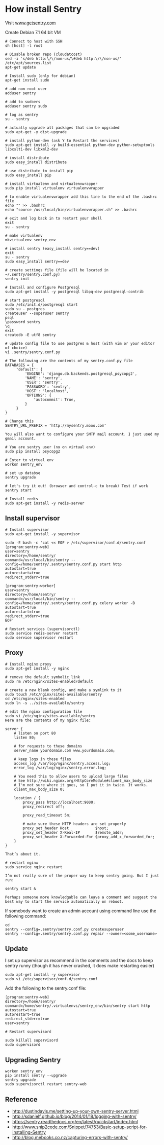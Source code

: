 How install Sentry
===
Visit www.getsentry.com

Create Debian 7.1 64 bit VM

    # Connect to host with SSH
    sh [host] -l root

    # Disable broken repo (cloudatcost) 
    sed -i 's/deb http:\/\/non-us/\#deb http:\/\/non-us/' /etc/apt/sources.list
    apt-get update

    # Install sudo (only for debian)
    apt-get install sudo
    
    # add non-root user
    adduser sentry

    # add to sudoers
    adduser sentry sudo

    # log as sentry
    su - sentry

    # actually upgrade all packages that can be upgraded
    sudo apt-get -y dist-upgrade

    # install python-dev (ask Y to Restart the services)
    sudo apt-get install -y build-essential python-dev python-setuptools libxslt1-dev libxml2-dev

    # install distribute
    sudo easy_install distribute

    # use distribute to install pip
    sudo easy_install pip

    # install virtualenv and virtualenvwrapper
    sudo pip install virtualenv virtualenvwrapper

    # to enable virtualenvwrapper add this line to the end of the .bashrc file
    echo "" >> .bashrc
    echo "source /usr/local/bin/virtualenvwrapper.sh" >> .bashrc

    # exit and log back in to restart your shell
    exit
    su - sentry

    # make virtualenv
    mkvirtualenv sentry_env
    
    # install sentry (easy_install sentry==dev)
    exit
    su - sentry
    sudo easy_install sentry==dev

    # create settings file (file will be located in ~/.sentry/sentry.conf.py)
    sentry init
    
    # Install and configure Postgresql 
    sudo apt-get install -y postgresql libpq-dev postgresql-contrib
    
    # start postgresql
    sudo /etc/init.d/postgresql start
    sudo su - postgres
    createuser --superuser sentry
    psql
    \password sentry
    \q
    exit
    createdb -E utf8 sentry

    # update config file to use postgres & host (with vim or your editor of choice)
    vi .sentry/sentry.conf.py
    
    # The following are the contents of my sentry.conf.py file
    DATABASES = {
         'default': {
             'ENGINE': 'django.db.backends.postgresql_psycopg2',
             'NAME': 'sentry',
             'USER': 'sentry',
             'PASSWORD': 'sentry',
             'HOST': 'localhost',
             'OPTIONS': {
                 'autocommit': True,
             }
         }
    }

    # Change this
    SENTRY_URL_PREFIX = 'http://mysentry.mooo.com' 

    You will also want to configure your SMTP mail account. I just used my gmail account.

    # You are sentry user (no on virtual env)
    sudo pip install psycopg2

    # Enter to virtual env
    workon sentry_env

    # set up databse
    sentry upgrade

    # let's try it out! (browser and control-c to break) Test if work
    sentry start
     
    # Install redis
    sudo apt-get install -y redis-server
    
    
Install supervisor
---

    # Install supervisor
    sudo apt-get install -y supervisor
    
    sudo -E bash -c 'cat << EOF > /etc/supervisor/conf.d/sentry.conf
    [program:sentry-web]
    user=sentry
    directory=/home/sentry/
    command=/usr/local/bin/sentry --config=/home/sentry/.sentry/sentry.conf.py start http
    autostart=true
    autorestart=true
    redirect_stderr=true
     
    [program:sentry-worker]
    user=sentry
    directory=/home/sentry/
    command=/usr/local/bin/sentry --config=/home/sentry/.sentry/sentry.conf.py celery worker -B
    autostart=true
    autorestart=true
    redirect_stderr=true
    EOF'
    
    # Restart services (supervisorctl)
    sudo service redis-server restart
    sudo service supervisor restart
    
Proxy
---
    # Install nginx proxy
    sudo apt-get install -y nginx

    # remove the default symbolic link
    sudo rm /etc/nginx/sites-enabled/default

    # create a new blank config, and make a symlink to it
    sudo touch /etc/nginx/sites-available/sentry
    cd /etc/nginx/sites-enabled
    sudo ln -s ../sites-available/sentry

    # edit the nginx configuration file
    sudo vi /etc/nginx/sites-available/sentry
    Here are the contents of my nginx file:

    server {
        # listen on port 80
        listen 80;
    
        # for requests to these domains
        server_name yourdomain.com www.yourdomain.com;
    
        # keep logs in these files
        access_log /var/log/nginx/sentry.access.log;
        error_log /var/log/nginx/sentry.error.log;
    
        # You need this to allow users to upload large files
        # See http://wiki.nginx.org/HttpCoreModule#client_max_body_size
        # I'm not sure where it goes, so I put it in twice. It works.
        client_max_body_size 0;

        location / {
            proxy_pass http://localhost:9000;
            proxy_redirect off;
    
            proxy_read_timeout 5m;
    
            # make sure these HTTP headers are set properly
            proxy_set_header Host            $host;
            proxy_set_header X-Real-IP       $remote_addr;
            proxy_set_header X-Forwarded-For $proxy_add_x_forwarded_for;
        }
    }

    That’s about it.

    # restart nginx
    sudo service nginx restart
    
    I’m not really sure of the proper way to keep sentry going. But I just run:

    sentry start &

    Perhaps someone more knowledgable can leave a comment and suggest the
    best way to start the service automatically on reboot.


If somebody want to create an admin account using command line use the following command:

    cd
    sentry --config=.sentry/sentry.conf.py createsuperuser
    sentry --config=.sentry/sentry.conf.py repair --owner=<some_username>

Update
---
I set up supervisor as recommend in the comments and the docs to keep sentry runny (though it has never crashed, it does make restarting easier)

    sudo apt-get install -y supervisor
    sudo vi /etc/supervisor/conf.d/sentry.conf

Add the following to the sentry.conf file:

    [program:sentry-web]
    directory=/home/sentry/
    command=/home/sentry/.virtualenvs/sentry_env/bin/sentry start http
    autostart=true
    autorestart=true
    redirect_stderr=true
    user=sentry
    
    # Restart supervisord

    sudo killall supervisord
    sudo supervisord

Upgrading Sentry
---
    workon sentry_env
    pip install sentry --upgrade
    sentry upgrade
    sudo supervisorctl restart sentry-web
    
Reference
---
* http://dustindavis.me/setting-up-your-own-sentry-server.html
* http://sdanielf.github.io/blog/2014/01/18/logging-with-sentry/
* https://sentry.readthedocs.org/en/latest/quickstart/index.html
* http://www.snip2code.com/Snippet/74753/Basic-setup-script-for-installing-Sentry
* http://blog.mebooks.co.nz/capturing-errors-with-sentry/


